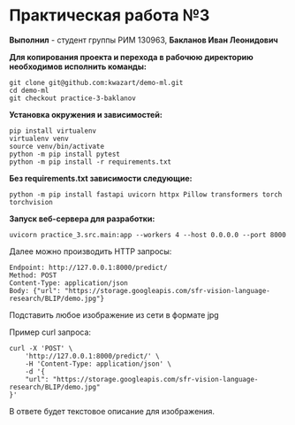 # Практическая работа №3

**Выполнил** - студент группы РИМ 130963, **Бакланов Иван Леонидович**

**Для копирования проекта и перехода в рабочюю директорию необходимов исполнить команды:**

    git clone git@github.com:kwazart/demo-ml.git
    cd demo-ml
    git checkout practice-3-baklanov

**Установка окружения и зависимостей:**

    pip install virtualenv
    virtualenv venv
    source venv/bin/activate
    python -m pip install pytest
    python -m pip install -r requirements.txt

**Без requirements.txt зависимости следующие:**

    python -m pip install fastapi uvicorn httpx Pillow transformers torch torchvision

**Запуск веб-сервера для разработки:**

    uvicorn practice_3.src.main:app --workers 4 --host 0.0.0.0 --port 8000

Далее можно производить HTTP запросы:

    Endpoint: http://127.0.0.1:8000/predict/
    Method: POST
    Content-Type: application/json
    Body: {"url": "https://storage.googleapis.com/sfr-vision-language-research/BLIP/demo.jpg"}

Подставить любое изображение из сети в формате jpg

Пример curl запроса:

    curl -X 'POST' \
        'http://127.0.0.1:8000/predict/' \
        -H 'Content-Type: application/json' \
        -d '{
        "url": "https://storage.googleapis.com/sfr-vision-language-research/BLIP/demo.jpg"
    }'

В ответе будет текстовое описание для изображения.
